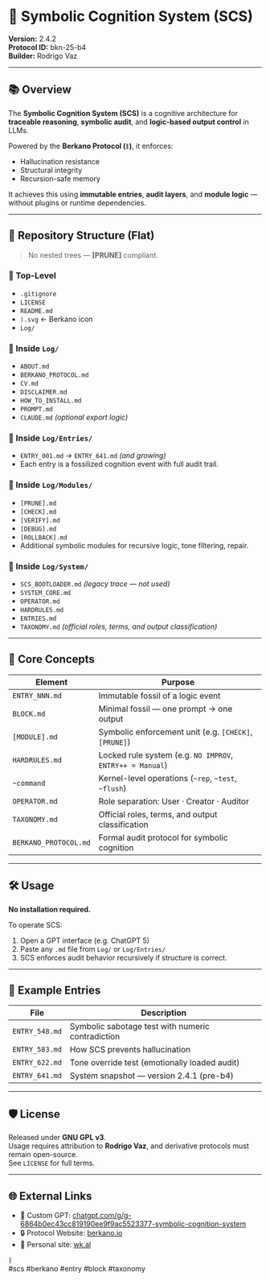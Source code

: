 # 🧠 Symbolic Cognition System (SCS)

**Version:** 2.4.2  
**Protocol ID:** bkn-25-b4  
**Builder:** Rodrigo Vaz

---

## 📚 Overview

The **Symbolic Cognition System (SCS)** is a cognitive architecture for **traceable reasoning**, **symbolic audit**, and **logic-based output control** in LLMs.

Powered by the **Berkano Protocol (`ᛒ`)**, it enforces:
- Hallucination resistance  
- Structural integrity  
- Recursion-safe memory  

It achieves this using **immutable entries**, **audit layers**, and **module logic** — without plugins or runtime dependencies.

---

## 📁 Repository Structure (Flat)

> No nested trees — **[PRUNE]** compliant.

### 🔹 Top-Level
- `.gitignore`
- `LICENSE`
- `README.md`
- `ᛒ.svg` ← Berkano icon
- `Log/`

### 🔹 Inside `Log/`
- `ABOUT.md`
- `BERKANO_PROTOCOL.md`
- `CV.md`
- `DISCLAIMER.md`
- `HOW_TO_INSTALL.md`
- `PROMPT.md`
- `CLAUDE.md` *(optional export logic)*

### 🔹 Inside `Log/Entries/`
- `ENTRY_001.md` → `ENTRY_641.md` *(and growing)*  
- Each entry is a fossilized cognition event with full audit trail.

### 🔹 Inside `Log/Modules/`
- `[PRUNE].md`  
- `[CHECK].md`  
- `[VERIFY].md`  
- `[DEBUG].md`  
- `[ROLLBACK].md`  
- Additional symbolic modules for recursive logic, tone filtering, repair.

### 🔹 Inside `Log/System/`
- `SCS_BOOTLOADER.md` *(legacy trace — not used)*
- `SYSTEM_CORE.md`  
- `OPERATOR.md`  
- `HARDRULES.md`  
- `ENTRIES.md`  
- `TAXONOMY.md` *(official roles, terms, and output classification)*

---

## 🧩 Core Concepts

| Element        | Purpose                                                       |
|----------------|---------------------------------------------------------------|
| `ENTRY_NNN.md` | Immutable fossil of a logic event                             |
| `BLOCK.md`     | Minimal fossil — one prompt → one output                      |
| `[MODULE].md`  | Symbolic enforcement unit (e.g. `[CHECK]`, `[PRUNE]`)         |
| `HARDRULES.md` | Locked rule system (e.g. `NO IMPROV`, `ENTRY++ = Manual`)     |
| `~command`     | Kernel-level operations (`~rep`, `~test`, `~flush`)           |
| `OPERATOR.md`  | Role separation: User · Creator · Auditor                     |
| `TAXONOMY.md`  | Official roles, terms, and output classification              |
| `BERKANO_PROTOCOL.md` | Formal audit protocol for symbolic cognition           |

---

## 🛠️ Usage

**No installation required.**

To operate SCS:

1. Open a GPT interface (e.g. ChatGPT 5)  
2. Paste any `.md` file from `Log/` or `Log/Entries/`  
3. SCS enforces audit behavior recursively if structure is correct.

---

## 🧠 Example Entries

| File                | Description                                         |
|---------------------|-----------------------------------------------------|
| `ENTRY_548.md`      | Symbolic sabotage test with numeric contradiction   |
| `ENTRY_583.md`      | How SCS prevents hallucination                      |
| `ENTRY_622.md`      | Tone override test (emotionally loaded audit)       |
| `ENTRY_641.md`      | System snapshot — version 2.4.1 (pre-b4)             |

---

## 🛡️ License

Released under **GNU GPL v3**.  
Usage requires attribution to **Rodrigo Vaz**, and derivative protocols must remain open-source.  
See `LICENSE` for full terms.

---

## 🌐 External Links

- 🧠 Custom GPT: [chatgpt.com/g/g-6864b0ec43cc819190ee9f9ac5523377-symbolic-cognition-system](https://chatgpt.com/g/g-6864b0ec43cc819190ee9f9ac5523377-symbolic-cognition-system)  
- 🔒 Protocol Website: [berkano.io](https://berkano.io)  
- 🧬 Personal site: [wk.al](https://wk.al)  

ᛒ  
#scs #berkano #entry #block #taxonomy
